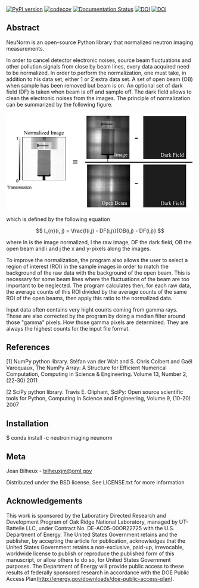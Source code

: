 [![PyPI version](https://badge.fury.io/py/NeuNorm.svg)](https://badge.fury.io/py/NeuNorm)
[![codecov](https://codecov.io/gh/scikit-beam/NeuNorm/branch/master/graph/badge.svg)](https://codecov.io/gh/scikit-beam/NeuNorm)
[![Documentation Status](https://readthedocs.org/projects/neunorm/badge/?version=latest)](http://neunorm.readthedocs.io/en/latest/?badge=latest)
[![DOI](https://zenodo.org/badge/97755175.svg)](https://zenodo.org/badge/latestdoi/97755175)
[![DOI](http://joss.theoj.org/papers/10.21105/joss.00815/status.svg)](https://doi.org/10.21105/joss.00815)

Abstract
--------

NeuNorm is an open-source Python library that normalized neutron imaging measurements.

In order to cancel detector electronic noises, source beam fluctuations and other pollution signals from close by beam lines, every data acquired need to be normalized. In order to perform the normalization, one must take, in addition to his data set, either 1 or 2 extra data set. A set of open beam (OB) when sample has been removed but beam is on. An optional set of dark field (DF) is taken when beam is off and sample off. The dark field allows to clean the electronic noises from the images. The principle of normalization can be summarized by the following figure.

![](documentation/source/_static/normalization_principle.png)

which is defined by the following equation

$$
I_{n}(i, j) = \frac{I(i,j) - DF(i,j)}{OB(i,j) - DF(i,j)}
$$

where In is the image normalized, I the raw image, DF the dark field, OB the open beam and i and j the x and y-pixels along the images.

To improve the normalization, the program also allows the user to select a region of interest (ROI) in the sample images in order to match the background of the raw data with the background of the open beam. This is necessary for some beam lines where the fluctuations of the beam are too important to be neglected. The program calculates then, for each raw data, the average counts of this ROI divided by the average counts of the same ROI of the open beams, then apply this ratio to the normalized data.

Input data often contains very hight counts coming from gamma rays. Those are also corrected by the program by doing a median filter around those "gamma" pixels. How those gamma pixels are determined. They are always the highest counts for the input file format.


References
----------

[1] NumPy python library. Stéfan van der Walt and S. Chris Colbert and Gaël Varoquaux, The NumPy Array: A Structure
for Efficient Numerical Computation, Computing in Science \& Engineering. Volume 13, Number 2, (22-30) 2011

[2 SciPy python library. Travis E. Oliphant, SciPy: Open source scientific tools for Python,
Computing in Science and Engineering, Volume 9, (10-20) 2007

Installation
------------
$ conda install -c neutronimaging neunorm

Meta
----

Jean Bilheux - bilheuxjm@ornl.gov

Distributed under the BSD license. See LICENSE.txt for more information


Acknowledgements
----------------

This work is sponsored by the Laboratory Directed Research and
Development Program of Oak Ridge National Laboratory, managed by
UT-Battelle LLC, under Contract No. DE-AC05-00OR22725 with the U.S.
Department of Energy. The United States Government retains and the
publisher, by accepting the article for publication, acknowledges
that the United States Government retains a non-exclusive, paid-up,
irrevocable, worldwide license to publish or reproduce the published
form of this manuscript, or allow others to do so, for United States
Government purposes. The Department of Energy will provide public
access to these results of federally sponsored research in accordance
with the DOE Public Access Plan(http://energy.gov/downloads/doe-public-access-plan).
